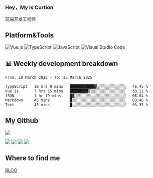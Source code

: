 ### Hey，My is Curtion
前端开发工程师
## Platform&Tools

![Vue.js](https://img.shields.io/badge/-Vue.js-4FC08D?style=flat-square&logo=Vue.js&logoColor=white)
![TypeScript](https://img.shields.io/badge/-TypeScript-007ACC?style=flat-square&logo=typescript&logoColor=white)
![JavaScript](https://img.shields.io/badge/-JavaScript-F7DF1E?style=flat-square&logo=javascript&logoColor=black)
![Visual Studio Code](https://img.shields.io/badge/-VSCode-007ACC?style=flat-square&logo=Visual-Studio-Code&logoColor=white)

## 📊 Weekly development breakdown

<!--START_SECTION:waka-->

```txt
From: 18 March 2025 - To: 25 March 2025

TypeScript   10 hrs 8 mins   ███████████▓░░░░░░░░░░░░░   46.45 %
Vue.js       7 hrs 15 mins   ████████▒░░░░░░░░░░░░░░░░   33.21 %
JSON         1 hr 19 mins    █▓░░░░░░░░░░░░░░░░░░░░░░░   06.04 %
Markdown     45 mins         █░░░░░░░░░░░░░░░░░░░░░░░░   03.46 %
Text         43 mins         █░░░░░░░░░░░░░░░░░░░░░░░░   03.35 %
```

<!--END_SECTION:waka-->

## My Github

![](http://github-profile-summary-cards.vercel.app/api/cards/profile-details?username=curtion&theme=nord_bright)

![](http://github-profile-summary-cards.vercel.app/api/cards/stats?username=curtion&theme=nord_bright)
![](http://github-profile-summary-cards.vercel.app/api/cards/productive-time?username=curtion&theme=nord_bright&utcOffset=8)
![](http://github-profile-summary-cards.vercel.app/api/cards/repos-per-language?username=curtion&theme=nord_bright)
![](http://github-profile-summary-cards.vercel.app/api/cards/most-commit-language?username=curtion&theme=nord_bright)

## Where to find me

[BLOG](https://blog.3gxk.net)
